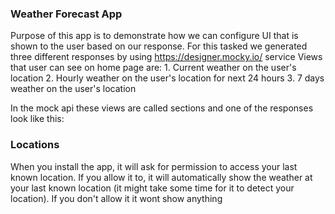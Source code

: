 ### Weather Forecast App

Purpose of this app is to demonstrate how we can configure UI that is shown to the user based on our
response. For this tasked we generated three different responses by using https://designer.mocky.io/ service
Views that user can see on home page are: 
    1. Current weather on the user's location
    2. Hourly weather on the user's location for next 24 hours
    3. 7 days weather on the user's location 

In the mock api these views are called sections and one of the responses look like this:


### Locations

When you install the app, it will ask for permission to access your last known location.
If you allow it to, it will automatically show the weather at your last known location
(it might take some time for it to detect your location). If you don't allow it it wont show anything